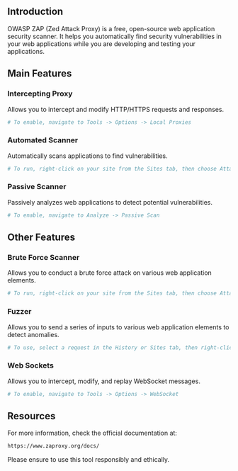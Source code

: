 ## Introduction

OWASP ZAP (Zed Attack Proxy) is a free, open-source web application security scanner. It helps you automatically find security vulnerabilities in your web applications while you are developing and testing your applications.

## Main Features

### Intercepting Proxy

Allows you to intercept and modify HTTP/HTTPS requests and responses.

```bash
# To enable, navigate to Tools -> Options -> Local Proxies
```

### Automated Scanner

Automatically scans applications to find vulnerabilities.

```bash
# To run, right-click on your site from the Sites tab, then choose Attack -> Active Scan
```

### Passive Scanner

Passively analyzes web applications to detect potential vulnerabilities.

```bash
# To enable, navigate to Analyze -> Passive Scan
```

## Other Features

### Brute Force Scanner

Allows you to conduct a brute force attack on various web application elements.

```bash
# To run, right-click on your site from the Sites tab, then choose Attack -> Forced Browse
```

### Fuzzer

Allows you to send a series of inputs to various web application elements to detect anomalies.

```bash
# To use, select a request in the History or Sites tab, then right-click and choose Attack -> Fuzz
```

### Web Sockets

Allows you to intercept, modify, and replay WebSocket messages.

```bash
# To enable, navigate to Tools -> Options -> WebSocket
```

## Resources

For more information, check the official documentation at:

```bash
https://www.zaproxy.org/docs/
```

Please ensure to use this tool responsibly and ethically.